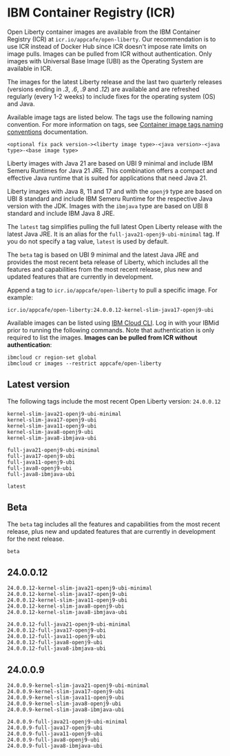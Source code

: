 
# IBM Container Registry (ICR)

Open Liberty container images are available from the IBM Container Registry (ICR) at `icr.io/appcafe/open-liberty`. Our recommendation is to use ICR instead of Docker Hub since ICR doesn't impose rate limits on image pulls. Images can be pulled from ICR without authentication. Only images with Universal Base Image (UBI) as the Operating System are available in ICR.

The images for the latest Liberty release and the last two quarterly releases (versions ending in _.3_, _.6_, _.9_ and _.12_) are available and are refreshed regularly (every 1-2 weeks) to include fixes for the operating system (OS) and Java.

Available image tags are listed below. The tags use the following naming convention. For more information on tags, see [Container image tags naming conventions](https://openliberty.io/docs/latest/container-images.html#tags) documentation.
```
<optional fix pack version-><liberty image type>-<java version>-<java type>-<base image type>
```

Liberty images with Java 21 are based on UBI 9 minimal and include IBM Semeru Runtimes for Java 21 JRE. This combination offers a compact and effective Java runtime that is suited for applications that need Java 21.

Liberty images with Java 8, 11 and 17 and with the `openj9` type are based on UBI 8 standard and include IBM Semeru Runtime for the respective Java version with the JDK. Images with the `ibmjava` type are based on UBI 8 standard and include IBM Java 8 JRE.

The `latest` tag simplifies pulling the full latest Open Liberty release with the latest Java JRE. It is an alias for the `full-java21-openj9-ubi-minimal` tag. If you do not specify a tag value, `latest` is used by default.

The `beta` tag is based on UBI 9 minimal and the latest Java JRE and provides the most recent beta release of Liberty, which includes all the features and capabilities from the most recent release, plus new and updated features that are currently in development.

Append a tag to `icr.io/appcafe/open-liberty` to pull a specific image. For example: 
```
icr.io/appcafe/open-liberty:24.0.0.12-kernel-slim-java17-openj9-ubi
```

Available images can be listed using [IBM Cloud CLI](https://cloud.ibm.com/docs/cli?topic=cli-getting-started). Log in with your IBMid prior to running the following commands. Note that authentication is only required to list the images. **Images can be pulled from ICR without authentication**: 
```
ibmcloud cr region-set global 
ibmcloud cr images --restrict appcafe/open-liberty
```

## Latest version

The following tags include the most recent Open Liberty version: `24.0.0.12`

```
kernel-slim-java21-openj9-ubi-minimal
kernel-slim-java17-openj9-ubi
kernel-slim-java11-openj9-ubi
kernel-slim-java8-openj9-ubi
kernel-slim-java8-ibmjava-ubi

full-java21-openj9-ubi-minimal
full-java17-openj9-ubi
full-java11-openj9-ubi
full-java8-openj9-ubi
full-java8-ibmjava-ubi

latest
```

## Beta

The `beta` tag includes all the features and capabilities from the most recent release, plus new and updated features that are currently in development for the next release.

```
beta
```

## 24.0.0.12

```
24.0.0.12-kernel-slim-java21-openj9-ubi-minimal
24.0.0.12-kernel-slim-java17-openj9-ubi
24.0.0.12-kernel-slim-java11-openj9-ubi
24.0.0.12-kernel-slim-java8-openj9-ubi
24.0.0.12-kernel-slim-java8-ibmjava-ubi

24.0.0.12-full-java21-openj9-ubi-minimal
24.0.0.12-full-java17-openj9-ubi
24.0.0.12-full-java11-openj9-ubi
24.0.0.12-full-java8-openj9-ubi
24.0.0.12-full-java8-ibmjava-ubi
```

## 24.0.0.9

```
24.0.0.9-kernel-slim-java21-openj9-ubi-minimal
24.0.0.9-kernel-slim-java17-openj9-ubi
24.0.0.9-kernel-slim-java11-openj9-ubi
24.0.0.9-kernel-slim-java8-openj9-ubi
24.0.0.9-kernel-slim-java8-ibmjava-ubi

24.0.0.9-full-java21-openj9-ubi-minimal
24.0.0.9-full-java17-openj9-ubi
24.0.0.9-full-java11-openj9-ubi
24.0.0.9-full-java8-openj9-ubi
24.0.0.9-full-java8-ibmjava-ubi
```
